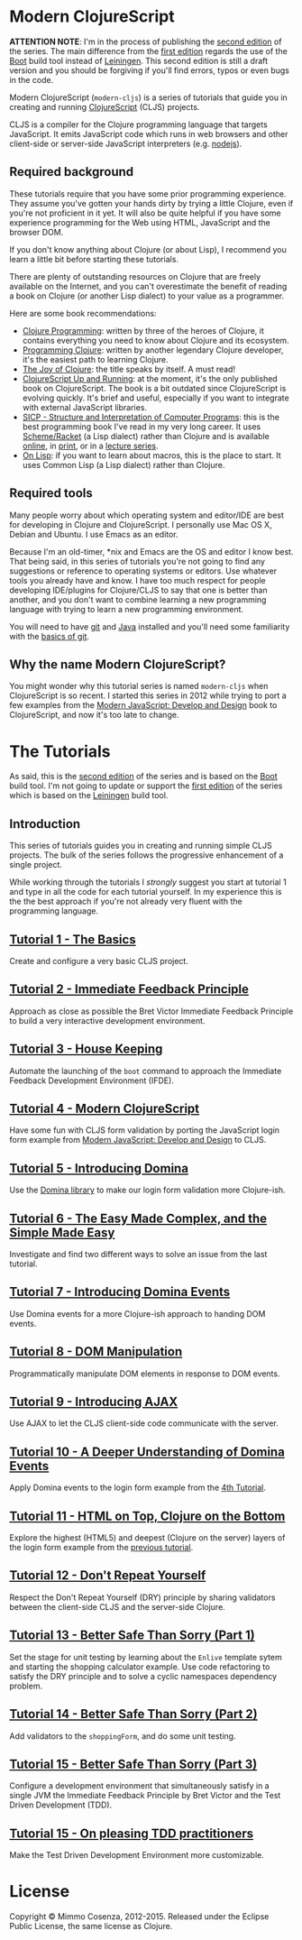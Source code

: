 # Modern ClojureScript

**ATTENTION NOTE**: I'm in the process of publishing the
[second edition][1] of the series. The main difference from the
[first edition][2] regards the use of the [Boot][3] build tool instead
of [Leiningen][4]. This second edition is still a draft version and
you should be forgiving if you'll find errors, typos or even bugs in
the code. 

Modern ClojureScript (`modern-cljs`) is a series of tutorials that guide you in 
creating and running [ClojureScript][5] (CLJS) projects.

CLJS is a compiler for the Clojure programming language that targets
JavaScript. It emits JavaScript code which runs in web browsers and
other client-side or server-side JavaScript interpreters
(e.g. [nodejs][6]).

## Required background

These tutorials require that you have some prior programming
experience.  They assume you've gotten your hands dirty by trying a
little Clojure, even if you're not proficient in it yet. It will also
be quite helpful if you have some experience programming for the Web
using HTML, JavaScript and the browser DOM.

If you don't know anything about Clojure (or about Lisp), I recommend
you learn a little bit before starting these tutorials.

There are plenty of outstanding resources on Clojure that are freely
available on the Internet, and you can't overestimate the benefit of
reading a book on Clojure (or another Lisp dialect) to your value as a
programmer.

Here are some book recommendations:

* [Clojure Programming][7]: written by three of the heroes of Clojure,
  it contains everything you need to know about Clojure and its
  ecosystem.
* [Programming Clojure][8]: written by another legendary Clojure
  developer, it's the easiest path to learning Clojure.
* [The Joy of Clojure][9]: the title speaks by itself. A must read!
* [ClojureScript Up and Running][10]: at the moment, it's the only
  published book on ClojureScript. The book is a bit outdated since
  ClojureScript is evolving quickly. It's brief and useful, especially
  if you want to integrate with external JavaScript libraries.
* [SICP - Structure and Interpretation of Computer Programs][11]: this
  is the best programming book I've read in my very long career. It
  uses [Scheme/Racket][12] (a Lisp dialect) rather than Clojure and is
  available [online][13], in [print][13], or in a
  [lecture series][14].
* [On Lisp][15]: if you want to learn about macros, this is the place
  to start.  It uses Common Lisp (a Lisp dialect) rather than Clojure.

## Required tools

Many people worry about which operating system and editor/IDE are best
for developing in Clojure and ClojureScript. I personally use Mac OS
X, Debian and Ubuntu. I use Emacs as an editor.

Because I'm an old-timer, *nix and Emacs are the OS and editor I know best. 
That being said, in this series of tutorials you're not going to find any
suggestions or reference to operating systems or editors. Use whatever tools
you already have and know. I have too much respect for people developing
IDE/plugins for Clojure/CLJS to say that one is better than another, and
you don't want to combine learning a new programming language with trying
to learn a new programming environment.

You will need to have [git][16] and [Java][34] installed and you'll
need some familiarity with the [basics of git][17].

## Why the name Modern ClojureScript?

You might wonder why this tutorial series is named `modern-cljs` when
ClojureScript is so recent. I started this series in 2012 while trying
to port a few examples from the
[Modern JavaScript: Develop and Design][18] book to ClojureScript, and
now it's too late to change.

# The Tutorials

As said, this is the [second edition][1] of the series and is based on
the [Boot][3] build tool. I'm not going to update or support the
[first edition][2] of the series which is based on the [Leiningen][4]
build tool.

## Introduction

This series of tutorials guides you in creating and running simple CLJS
projects. The bulk of the series follows the progressive enhancement of
a single project.

While working through the tutorials I *strongly* suggest you start at
tutorial 1 and type in all the code for each tutorial yourself.
In my experience this is the the best approach if you're not already
very fluent with the programming language.

## [Tutorial 1 - The Basics][19]

Create and configure a very basic CLJS project.

## [Tutorial 2 - Immediate Feedback Principle][20]

Approach as close as possible the Bret Victor Immediate Feedback
Principle to build a very interactive development environment.

## [Tutorial 3 - House Keeping][21]

Automate the launching of the `boot` command to approach the Immediate
Feedback Development Environment (IFDE). 

## [Tutorial 4 - Modern ClojureScript][22]

Have some fun with CLJS form validation by porting the JavaScript login form
example from [Modern JavaScript: Develop and Design][18] to CLJS.

## [Tutorial 5 - Introducing Domina][23]

Use the [Domina library][24] to make our login form validation more Clojure-ish.

## [Tutorial 6 - The Easy Made Complex, and the Simple Made Easy][25]

Investigate and find two different ways to solve an issue from the last
tutorial.

## [Tutorial 7 - Introducing Domina Events][26]

Use Domina events for a more Clojure-ish approach to handing DOM events.

## [Tutorial 8 - DOM Manipulation][27]

Programmatically manipulate DOM elements in response to DOM events.

## [Tutorial 9 - Introducing AJAX][28]

Use AJAX to let the CLJS client-side code communicate with the server.

## [Tutorial 10 - A Deeper Understanding of Domina Events][29]

Apply Domina events to the login form example from the
[4th Tutorial][22].

## [Tutorial 11 - HTML on Top, Clojure on the Bottom][30]

Explore the highest (HTML5) and deepest (Clojure on the server) layers
of the login form example from the [previous tutorial][29].

## [Tutorial 12 - Don't Repeat Yourself][31]

Respect the Don't Repeat Yourself (DRY) principle by sharing
validators between the client-side CLJS and the server-side Clojure.

## [Tutorial 13 - Better Safe Than Sorry (Part 1)][32]

Set the stage for unit testing by learning about the `Enlive` template
sytem and starting the shopping calculator example. Use code
refactoring to satisfy the DRY principle and to solve a cyclic
namespaces dependency problem.

## [Tutorial 14 - Better Safe Than Sorry (Part 2)][33]

Add validators to the `shoppingForm`, and do some unit testing.

## [Tutorial 15 - Better Safe Than Sorry (Part 3)][35]

Configure a development environment that simultaneously satisfy in a
single JVM the Immediate Feedback Principle by Bret Victor and the
Test Driven Development (TDD).

## [Tutorial 15 - On pleasing TDD practitioners][36]

Make the Test Driven Development Environment more customizable.


# License

Copyright © Mimmo Cosenza, 2012-2015. Released under the Eclipse Public
License, the same license as Clojure.


[1]: https://github.com/magomimmo/modern-cljs/tree/master/doc/second-edition
[2]: https://github.com/magomimmo/modern-cljs/tree/master/doc/first-edition
[3]: https://github.com/boot-clj/boot
[4]: http://leiningen.org/
[5]: https://github.com/clojure/clojurescript.git
[6]: https://github.com/clojure/clojurescript/wiki/Quick-Start#running-clojurescript-on-nodejs
[7]: http://www.clojurebook.com/
[8]: http://pragprog.com/book/shcloj2/programming-clojure
[9]: http://joyofclojure.com/
[10]: http://shop.oreilly.com/product/0636920025139.do
[11]: http://mitpress.mit.edu/sicp/
[12]: http://racket-lang.org/
[13]: http://mitpress.mit.edu/sicp/full-text/book/book.html
[14]: http://ocw.mit.edu/courses/electrical-engineering-and-computer-science/6-001-structure-and-interpretation-of-computer-programs-spring-2005/index.htm
[15]: http://www.paulgraham.com/onlisp.html
[16]: http://git-scm.com/
[17]: http://git-scm.com/documentation
[18]: http://www.larryullman.com/books/modern-javascript-develop-and-design/
[19]: https://github.com/magomimmo/modern-cljs/blob/master/doc/second-edition/tutorial-01.md
[20]: https://github.com/magomimmo/modern-cljs/blob/master/doc/second-edition/tutorial-02.md
[21]: https://github.com/magomimmo/modern-cljs/blob/master/doc/second-edition/tutorial-03.md
[22]: https://github.com/magomimmo/modern-cljs/blob/master/doc/second-edition/tutorial-04.md
[23]: https://github.com/magomimmo/modern-cljs/blob/master/doc/second-edition/tutorial-05.md
[24]: https://github.com/levand/domina
[25]: https://github.com/magomimmo/modern-cljs/blob/master/doc/second-edition/tutorial-06.md
[26]: https://github.com/magomimmo/modern-cljs/blob/master/doc/second-edition/tutorial-07.md
[27]: https://github.com/magomimmo/modern-cljs/blob/master/doc/second-edition/tutorial-08.md
[28]: https://github.com/magomimmo/modern-cljs/blob/master/doc/secon-edition/tutorial-09.md
[29]: https://github.com/magomimmo/modern-cljs/blob/master/doc/second-edition/tutorial-10.md
[30]: https://github.com/magomimmo/modern-cljs/blob/master/doc/second-edition/tutorial-11.md
[31]: https://github.com/magomimmo/modern-cljs/blob/master/doc/second-edition/tutorial-12.md
[32]: https://github.com/magomimmo/modern-cljs/blob/master/doc/second-edition/tutorial-13.md
[33]: https://github.com/magomimmo/modern-cljs/blob/master/doc/second-edition/tutorial-14.md
[34]: https://github.com/clojure/clojurescript.git
[35]: https://github.com/magomimmo/modern-cljs/blob/master/doc/second-edition/tutorial-15.md
[36]: https://github.com/magomimmo/modern-cljs/blob/master/doc/second-edition/tutorial-16.md
